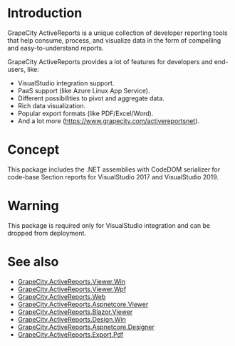 # Introduction

GrapeCity ActiveReports is a unique collection of developer reporting tools that help consume, process, and visualize data in the form of compelling and easy-to-understand reports.

GrapeCity ActiveReports provides a lot of features for developers and end-users, like:
* VisualStudio integration support.
* PaaS support (like Azure Linux App Service).
* Different possibilities to pivot and aggregate data.
* Rich data visualization.
* Popular export formats (like PDF/Excel/Word).
* And a lot more (https://www.grapecity.com/activereportsnet).

# Concept

This package includes the .NET assemblies with CodeDOM serializer for code-base Section reports for VisualStudio 2017 and VisualStudio 2019.

# Warning

This package is required only for VisualStudio integration and can be dropped from deployment.

# See also

* [GrapeCity.ActiveReports.Viewer.Win](https://www.nuget.org/packages/GrapeCity.ActiveReports.Viewer.Win/)
* [GrapeCity.ActiveReports.Viewer.Wpf](https://www.nuget.org/packages/GrapeCity.ActiveReports.Viewer.Wpf/)
* [GrapeCity.ActiveReports.Web](https://www.nuget.org/packages/GrapeCity.ActiveReports.Web/)
* [GrapeCity.ActiveReports.Aspnetcore.Viewer](https://www.nuget.org/packages/GrapeCity.ActiveReports.Aspnetcore.Viewer/)
* [GrapeCity.ActiveReports.Blazor.Viewer](https://www.nuget.org/packages/GrapeCity.ActiveReports.Blazor.Viewer/)
* [GrapeCity.ActiveReports.Design.Win](https://www.nuget.org/packages/GrapeCity.ActiveReports.Design.Win/)
* [GrapeCity.ActiveReports.Aspnetcore.Designer](https://www.nuget.org/packages/GrapeCity.ActiveReports.Aspnetcore.Designer/)
* [GrapeCity.ActiveReports.Export.Pdf](https://www.nuget.org/packages/GrapeCity.ActiveReports.Export.Pdf/)